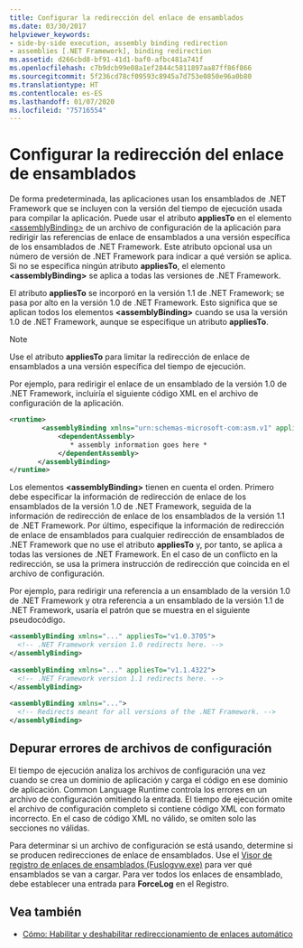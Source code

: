 ```yaml
---
title: Configurar la redirección del enlace de ensamblados
ms.date: 03/30/2017
helpviewer_keywords:
- side-by-side execution, assembly binding redirection
- assemblies [.NET Framework], binding redirection
ms.assetid: d266cbd8-bf91-41d1-baf0-afbc481a741f
ms.openlocfilehash: c7b9dcb99e08a1ef2844c5811897aa87ff86f866
ms.sourcegitcommit: 5f236cd78cf09593c8945a7d753e0850e96a0b80
ms.translationtype: HT
ms.contentlocale: es-ES
ms.lasthandoff: 01/07/2020
ms.locfileid: "75716554"
---
```

# <a name="configuring-assembly-binding-redirection"></a>Configurar la redirección del enlace de ensamblados
De forma predeterminada, las aplicaciones usan los ensamblados de .NET Framework que se incluyen con la versión del tiempo de ejecución usada para compilar la aplicación. Puede usar el atributo **appliesTo** en el elemento [\<assemblyBinding>](../configure-apps/file-schema/runtime/assemblybinding-element-for-runtime.md) de un archivo de configuración de la aplicación para redirigir las referencias de enlace de ensamblados a una versión específica de los ensamblados de .NET Framework. Este atributo opcional usa un número de versión de .NET Framework para indicar a qué versión se aplica. Si no se especifica ningún atributo **appliesTo**, el elemento **\<assemblyBinding>** se aplica a todas las versiones de .NET Framework.  
  
 El atributo **appliesTo** se incorporó en la versión 1.1 de .NET Framework; se pasa por alto en la versión 1.0 de .NET Framework. Esto significa que se aplican todos los elementos **\<assemblyBinding>** cuando se usa la versión 1.0 de .NET Framework, aunque se especifique un atributo **appliesTo**.  
  
> [!NOTE]
> Use el atributo **appliesTo** para limitar la redirección de enlace de ensamblados a una versión específica del tiempo de ejecución.  
  
 Por ejemplo, para redirigir el enlace de un ensamblado de la versión 1.0 de .NET Framework, incluiría el siguiente código XML en el archivo de configuración de la aplicación.  
  
```xml  
<runtime>  
        <assemblyBinding xmlns="urn:schemas-microsoft-com:asm.v1" appliesTo="v1.0.3705">  
            <dependentAssembly>   
               * assembly information goes here *  
            </dependentAssembly>  
       </assemblyBinding>  
</runtime>  
```  
  
 Los elementos **\<assemblyBinding>** tienen en cuenta el orden. Primero debe especificar la información de redirección de enlace de los ensamblados de la versión 1.0 de .NET Framework, seguida de la información de redirección de enlace de los ensamblados de la versión 1.1 de .NET Framework. Por último, especifique la información de redirección de enlace de ensamblados para cualquier redirección de ensamblados de .NET Framework que no use el atributo **appliesTo** y, por tanto, se aplica a todas las versiones de .NET Framework. En el caso de un conflicto en la redirección, se usa la primera instrucción de redirección que coincida en el archivo de configuración.  
  
 Por ejemplo, para redirigir una referencia a un ensamblado de la versión 1.0 de .NET Framework y otra referencia a un ensamblado de la versión 1.1 de .NET Framework, usaría el patrón que se muestra en el siguiente pseudocódigo.  
  
```xml  
<assemblyBinding xmlns="..." appliesTo="v1.0.3705">   
  <!-- .NET Framework version 1.0 redirects here. -->   
</assemblyBinding>   
  
<assemblyBinding xmlns="..." appliesTo="v1.1.4322">   
  <!-- .NET Framework version 1.1 redirects here. -->   
</assemblyBinding>   
  
<assemblyBinding xmlns="...">   
  <!-- Redirects meant for all versions of the .NET Framework. -->   
</assemblyBinding>  
```  
  
## <a name="debugging-configuration-file-errors"></a>Depurar errores de archivos de configuración  
 El tiempo de ejecución analiza los archivos de configuración una vez cuando se crea un dominio de aplicación y carga el código en ese dominio de aplicación. Common Language Runtime controla los errores en un archivo de configuración omitiendo la entrada. El tiempo de ejecución omite el archivo de configuración completo si contiene código XML con formato incorrecto. En el caso de código XML no válido, se omiten solo las secciones no válidas.  
  
 Para determinar si un archivo de configuración se está usando, determine si se producen redirecciones de enlace de ensamblados. Use el [Visor de registro de enlaces de ensamblados (Fuslogvw.exe)](../tools/fuslogvw-exe-assembly-binding-log-viewer.md) para ver qué ensamblados se van a cargar. Para ver todos los enlaces de ensamblado, debe establecer una entrada para **ForceLog** en el Registro.  
  
## <a name="see-also"></a>Vea también

- [Cómo: Habilitar y deshabilitar redireccionamiento de enlaces automático](../configure-apps/how-to-enable-and-disable-automatic-binding-redirection.md)
